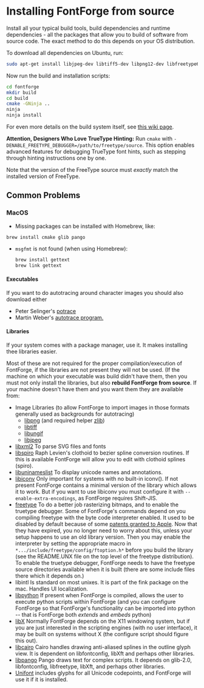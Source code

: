 # Installing FontForge from source

Install all your typical build tools, build dependencies and runtime dependencies - all the packages that allow you to build of software from source code.
The exact method to do this depends on your OS distribution.

To download all dependencies on Ubuntu, run:

```sh
sudo apt-get install libjpeg-dev libtiff5-dev libpng12-dev libfreetype6-dev libgif-dev libgtk-3-dev libxml2-dev libpango1.0-dev libcairo2-dev python3-dev ninja-build cmake build-essential;
```

Now run the build and installation scripts:

```sh
cd fontforge
mkdir build
cd build
cmake -GNinja ..
ninja
ninja install
```

For even more details on the build system itself, see [this wiki page](https://github.com/fontforge/fontforge/wiki/CMake-guide-for-FontForge).

**Attention, Designers Who Love TrueType Hinting:** 
Run `cmake` with `-DENABLE_FREETYPE_DEBUGGER=/path/to/freetype/source`. 
This option enables advanced features for debugging TrueType font hints, such as stepping through hinting instructions one by one.

Note that the version of the FreeType source must *exactly* match the installed version of FreeType.

## Common Problems
### MacOS
* Missing packages can be installed with Homebrew, like:
```
brew install cmake glib pango
```
* `msgfmt` is not found (when using Homebrew):

   ```bash
   brew install gettext
   brew link gettext
   ```

#### Executables

If you want to do autotracing around character images you should also download either

- Peter Selinger's [potrace](http://potrace.sf.net/)
- Martin Weber's [autotrace program.](http://sourceforge.net/projects/autotrace/)

#### Libraries

If your system comes with a package manager, use it. 
It makes installing thee libraries easier.

Most of these are not required for the proper compilation/execution of FontForge, if the libraries are not present they will not be used.
(If the machine on which your executable was build didn't have them, then you must not only install the libraries, but also **rebuild FontForge from source**. 
If your machine doesn't have them and you want them they are available from:

-   Image Libraries (to allow FontForge to import images in those
    formats generally used as backgrounds for autotracing)
    -   [libpng](http://www.libpng.org/pub/png/libpng.html) (and required helper [zlib](http://www.zlib.net/))
    -   [libtiff](http://www.libtiff.org/)
    -   [libungif](http://gnuwin32.sourceforge.net/packages/libungif.htm)
    -   [libjpeg](http://www.ijg.org/)
-   [libxml2](http://xmlsoft.org/) To parse SVG files and fonts
-   [libspiro](https://github.com/fontforge/libspiro) Raph Levien's clothoid to bezier spline conversion routines. If this is available FontForge will allow you to edit with clothoid splines (spiro).
-   [libuninameslist](https://github.com/fontforge/libuninameslist) To display unicode names and annotations.
-   [libiconv](http://www.gnu.org/software/libiconv/) Only important for systems with no built-in iconv().
    If not present FontForge contains a minimal version of the library which allows it to work.
    But if you want to use libiconv you must configure it with `--enable-extra-encodings`, as FontForge requires Shift-JIS.
-   [freetype](http://freetype.org/)
    To do a better job rasterizing bitmaps, and to enable the truetype debugger.
    Some of FontForge's commands depend on you compiling freetype with the byte code interpreter enabled.
    It used to be disabled by default because of some [patents granted to Apple](http://freetype.org/patents.html).
    Now that they have expired, you no longer need to worry about this, unless your setup happens to use an old library version.
    Then you may enable the interpreter by setting the appropriate macro in `*.../include/freetype/config/ftoption.h*` before you build the library (see the README.UNX file on the top level of the freetype distribution).
    To enable the truetype debugger, FontForge needs to have the freetype source directories available when it is built (there are some include files there which it depends on.)
-   libintl Is standard on most unixes. It is part of the fink package on the mac. Handles UI localization.
-   [libpython](http://www.python.org/) If present when FontForge is compiled, allows the user to execute python scripts within FontForge (and you can configure FontForge so that FontForge's functionality can be imported into python -- that is FontForge both *extends* and *embeds* python)
-   [libX](http://x.org/) Normally FontForge depends on the X11 windowing system, but if you are just interested in the scripting engines (with no user interface), it may be built on systems without X (the configure script should figure this out).
-   [libcairo](http://www.cairographics.org/) Cairo handles drawing anti-aliased splines in the outline glyph view. It is dependent on libfontconfig, libXft and perhaps other libraries.
-   [libpango](http://www.pango.org/) Pango draws text for complex scripts. It depends on glib-2.0, libfontconfig, libfreetype, libXft, and perhaps other libraries.
-   [Unifont](http://savannah.gnu.org/projects/unifont) includes glyphs for all Unicode codepoints, and FontForge will use it if it is installed.
